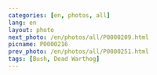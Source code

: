 ```yaml
---
categories: [en, photos, all]
lang: en
layout: photo
next_photo: /en/photos/all/P0000209.html
picname: P0000216
prev_photo: /en/photos/all/P0000251.html
tags: [Bush, Dead Warthog]
---
```

